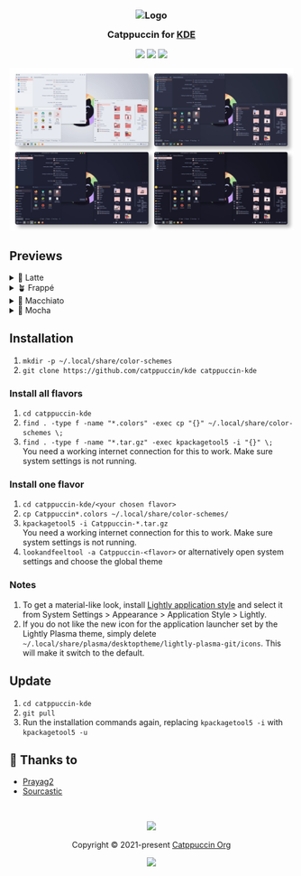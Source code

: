 <h3 align="center">
	<img src="https://raw.githubusercontent.com/catppuccin/catppuccin/main/Assets/logos/exports/1544x1544_circle.png" width="100" alt="Logo"/><br/>
	<img src="https://raw.githubusercontent.com/catppuccin/catppuccin/main/Assets/misc/transparent.png" height="30" width="0px"/>
	Catppuccin for <a href="https://www.kde.org/">KDE</a>
	<img src="https://raw.githubusercontent.com/catppuccin/catppuccin/main/Assets/misc/transparent.png" height="30" width="0px"/>
</h3>

<p align="center">
    <a href="https://github.com/catppuccin/kde/stargazers"><img src="https://img.shields.io/github/stars/catppuccin/kde?colorA=363a4f&colorB=b7bdf8&style=for-the-badge"></a>
    <a href="https://github.com/catppuccin/kde/issues"><img src="https://img.shields.io/github/issues/catppuccin/kde?colorA=363a4f&colorB=f5a97f&style=for-the-badge"></a>
    <a href="https://github.com/catppuccin/kde/contributors"><img src="https://img.shields.io/github/contributors/catppuccin/kde?colorA=363a4f&colorB=a6da95&style=for-the-badge"></a>
</p>


<p align="center">
  <img src="https://github.com/catppuccin/kde/blob/main/Assets/res.webp"/>
</p>

## Previews

<details>
<summary>🌻 Latte</summary>
<img src="https://github.com/catppuccin/kde/blob/main/Assets/Latte.webp"/>
</details>
<details>
<summary>🪴 Frappé</summary>
<img src="https://github.com/catppuccin/kde/blob/main/Assets/Frappe.webp"/>
</details>
<details>
<summary>🌺 Macchiato</summary>
<img src="https://github.com/catppuccin/kde/blob/main/Assets/Macchiato.webp"/>
</details>
<details>
<summary>🌿 Mocha</summary>
<img src="https://github.com/catppuccin/kde/blob/main/Assets/Mocha.webp"/>
</details>

## Installation

1. `mkdir -p ~/.local/share/color-schemes`
2. `git clone https://github.com/catppuccin/kde catppuccin-kde`

### Install all flavors
1. `cd catppuccin-kde`
2. `find . -type f -name "*.colors" -exec cp "{}" ~/.local/share/color-schemes \;`
3. `find . -type f -name "*.tar.gz" -exec kpackagetool5 -i "{}" \;`  
You need a working internet connection for this to work. Make sure system settings is not running.

### Install one flavor
1. `cd catppuccin-kde/<your chosen flavor>`
2. `cp Catppuccin*.colors ~/.local/share/color-schemes/`
3. `kpackagetool5 -i Catppuccin-*.tar.gz`  
You need a working internet connection for this to work. Make sure system settings is not running.
4. `lookandfeeltool -a Catppuccin-<flavor>` or alternatively open system settings and choose the global theme

### Notes
1. To get a material-like look, install [Lightly application style](https://github.com/Luwx/Lightly) and select it from System Settings > Appearance >  Application Style > Lightly.
2. If you do not like the new icon for the application launcher set by the Lightly Plasma theme, simply delete `~/.local/share/plasma/desktoptheme/lightly-plasma-git/icons`. This will make it switch to the default.

## Update

1. `cd catppuccin-kde`
2. `git pull`
3. Run the installation commands again, replacing `kpackagetool5 -i` with `kpackagetool5 -u`

## 💝 Thanks to

- [Prayag2](https://github.com/Prayag2)
- [Sourcastic](https://github.com/Sourcastic)

&nbsp;

<p align="center"><img src="https://raw.githubusercontent.com/catppuccin/catppuccin/main/Assets/footers/gray0_ctp_on_line.svg?sanitize=true" /></p>
<p align="center">Copyright &copy; 2021-present <a href="https://github.com/catppuccin" target="_blank">Catppuccin Org</a>
<p align="center"><a href="https://github.com/catppuccin/catppuccin/blob/main/LICENSE"><img src="https://img.shields.io/static/v1.svg?style=for-the-badge&label=License&message=MIT&logoColor=d9e0ee&colorA=363a4f&colorB=b7bdf8"/></a></p>
